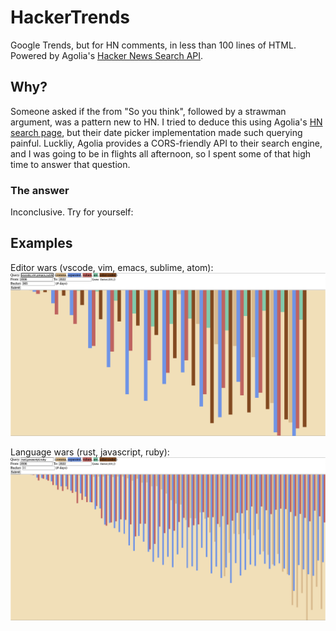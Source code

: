 # HackerTrends

Google Trends, but for HN comments, in less than 100 lines of HTML. Powered by Agolia's [Hacker News Search API](https://hn.algolia.com/api).

## Why?

Someone asked if the from "So you think", followed by a strawman argument, was a pattern new to HN.
I tried to deduce this using Agolia's [HN search page](https://hn.algolia.com/), but their date picker implementation made such querying painful.
Luckliy, Agolia provides a CORS-friendly API to their search engine, and I was going to be in flights all afternoon, so I spent some of that high time to answer that question.


### The answer

Inconclusive. Try for yourself:

## Examples

Editor wars (vscode, vim, emacs, sublime, atom):
![chart of editor populatiry in HN comments](examples/editors.png)

Language wars (rust, javascript, ruby):
![chart of language populatiry in HN comments](examples/languages.png)